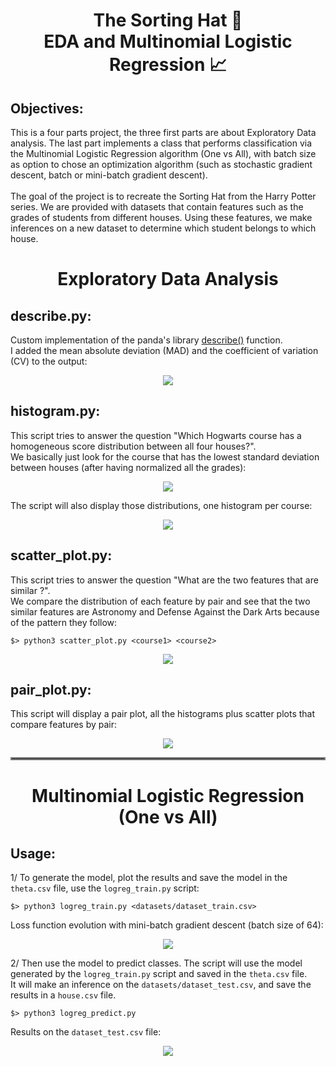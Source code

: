 <div align="center">
  <center><h1>The Sorting Hat 🎩<br> EDA and Multinomial Logistic Regression 📈</h1></center>
  </div>

## Objectives:
This is a four parts project, the three first parts are about Exploratory Data analysis. The last part implements a class that performs classification via the Multinomial Logistic Regression algorithm (One vs All), with batch size as option to chose an optimization algorithm (such as stochastic gradient descent, batch or mini-batch gradient descent).
<br><br>
The goal of the project is to recreate the Sorting Hat from the Harry Potter series. We are provided with datasets that contain features such as the grades of students from different houses. Using these features, we make inferences on a new dataset to determine which student belongs to which house.


<div align="center">
  <center><h1>Exploratory Data Analysis</h1></center>
 </div>
 
## describe.py:

Custom implementation of the panda's library [describe()](https://pandas.pydata.org/docs/reference/api/pandas.DataFrame.describe.html) function.
<br>
I added the mean absolute deviation (MAD) and the coefficient of variation (CV) to the output:

<p align="center">
<img src="https://user-images.githubusercontent.com/91064070/238584138-4a9e1a82-85a6-4435-b7d0-d7e8f8988a76.png"/>
</p>

## histogram.py:

This script tries to answer the question "Which Hogwarts course has a homogeneous score distribution between all four houses?".
<br>
We basically just look for the course that has the lowest standard deviation between houses (after having normalized all the grades):

<p align="center">
<img src="https://user-images.githubusercontent.com/91064070/238587039-2a6ade9c-c2cf-4863-b507-c67bc315eab3.png"/>
</p>

The script will also display those distributions, one histogram per course:

<p align="center">
<img src="https://user-images.githubusercontent.com/91064070/238592295-baafd09d-7f32-406b-861b-d229f59d5960.png"/>
</p>

## scatter_plot.py:

This script tries to answer the question "What are the two features that are similar ?".
<br>
We compare the distribution of each feature by pair and see that the two similar features are Astronomy and Defense Against the Dark Arts because of the pattern they follow:
```shell
$> python3 scatter_plot.py <course1> <course2>
```

<p align="center">
<img src="https://user-images.githubusercontent.com/91064070/238655572-3f0897b1-9c7c-4bee-8f75-d91cf2512963.png"/>
</p>

## pair_plot.py:

This script will display a pair plot, all the histograms plus scatter plots that compare features by pair:

<p align="center">
<img src="https://user-images.githubusercontent.com/91064070/238642278-c9f22ca8-8915-4d5c-8241-f9bf32e4d4e1.png"/>
</p>

<div align="center">
  <hr style="border:2px solid gray">
  <center><h1>Multinomial Logistic Regression (One vs All)</h1></center>
 </div>

## Usage:

<!--![image](https://user-images.githubusercontent.com/91064070/217234438-dbcb4473-bef4-44d6-8efb-eee9a3378c30.png)-->

1/ To generate the model, plot the results and save the model in the ```theta.csv``` file, use the ```logreg_train.py``` script:

```shell
$> python3 logreg_train.py <datasets/dataset_train.csv>
```

Loss function evolution with mini-batch gradient descent (batch size of 64):
<p align="center">
<img src="https://user-images.githubusercontent.com/91064070/238607684-ff579ad5-a44a-4ef5-a409-695a46a2ee68.png"/>
</p>

2/ Then use the model to predict classes. The script will use the model generated by the ```logreg_train.py``` script and saved in the ```theta.csv``` file.
<br>
It will make an inference on the ```datasets/dataset_test.csv```, and save the results in a ```house.csv``` file.

```shell
$> python3 logreg_predict.py
```
Results on the ```dataset_test.csv``` file:
<p align="center">
<img src="https://user-images.githubusercontent.com/91064070/238607155-f00cd52d-7f9a-4ebb-b56c-06385aa6d118.png"/>
</p>
